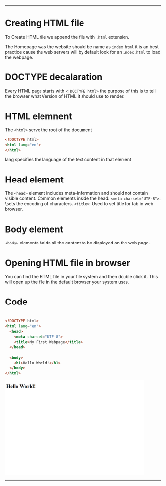 ***
# Creating HTML file

To Create HTML file we append the file with `.html` extension.

The Homepage was the website should be name as `index.html` it is an best practice cause the web servers will by default look for an `index.html` to load the webpage.


# DOCTYPE decalaration

Every HTML page starts with `<!DOCTYPE html>` the purpose of this is to tell the browser what Version of HTML it should use to render.

# HTML elemnent

The `<html>` serve the root of the document

```html
<!DOCTYPE html>
<html lang="en">
</html>
```
lang specifies the language of the text content in that element

# Head element

The `<head>` element includes meta-information and should not contain visible content. Common elements inside the head:
`<meta charset="UTF-8">`: \sets the encoding of characters.
`<title>`: Used to set title for tab in web browser.

# Body element

`<body>` elements holds all the content to be displayed on the web page.

# Opening HTML file in browser

You can find the HTML file in your file system and then double click it. This will open up the file in the default browser your system uses.

# Code

```html

<!DOCTYPE html>
<html lang="en">
  <head>
    <meta charset="UTF-8">
    <title>My First Webpage</title>
  </head>

  <body>
    <h1>Hello World!</h1>
  </body>
</html>

```


<img src="ex.png" alt="My Local Image" width="450"/>

***
